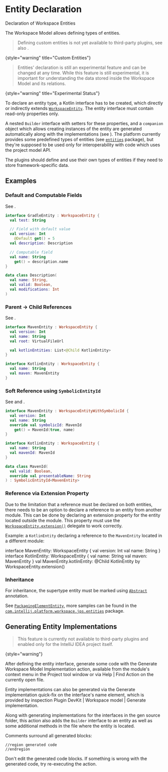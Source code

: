 <!-- Copyright 2000-2024 JetBrains s.r.o. and contributors. Use of this source code is governed by the Apache 2.0 license. -->

# Entity Declaration

<primary-label ref="2024.2"/>

<link-summary>Declaration of Workspace Entities</link-summary>

The Workspace Model allows defining types of entities.

> Defining custom entities is not yet available to third-party plugins, see also [](#generating-entity-implementations).
>
{style="warning" title="Custom Entities"}

> Entities' declaration is still an experimental feature and can be changed at any time.
> While this feature is still experimental, it is important for understanding the data
> stored inside the Workspace Model and its relations.
>
{style="warning" title="Experimental Status"}

To declare an entity type, a Kotlin interface has to be created, which directly or indirectly extends
[`WorkspaceEntity`](%gh-ic%/platform/workspace/storage/src/com/intellij/platform/workspace/storage/WorkspaceEntity.kt).
The entity interface must contain read-only properties only.

A nested `Builder` interface with setters for these properties, and a `companion` object which allows creating instances of the entity
are generated automatically along with the implementations (see [](#generating-entity-implementations)).
The platform currently provides some predefined types of entities
(see [`entities`](%gh-ic%/platform/workspace/jps/src/com/intellij/platform/workspace/jps/entities) package),
but they're supposed to be used only for interoperability with code which uses the project model API.

The plugins should define and use their own types of entities if they need to store framework-specific data.

## Examples

### Default and Computable Fields

See [](workspace_model_entity_properties.md#property-kinds).

```kotlin
interface GradleEntity : WorkspaceEntity {
  val test: String

  // Field with default value
  val version: Int
    @Default get() = 5
  val description: Description

  // Computable field
  val name: String
    get() = description.name
}

data class Description(
  val name: String,
  val valid: Boolean,
  val modifications: Int
)
```

### Parent &rarr; Child References

See [](workspace_model_entity_properties.md#parent-child-relationship).

```kotlin
interface MavenEntity : WorkspaceEntity {
  val version: Int
  val name: String
  val root: VirtualFileUrl

  val kotlinEntities: List<@Child KotlinEntity>
}

interface KotlinEntity : WorkspaceEntity {
  val name: String
  val maven: MavenEntity
}
```

### Soft Reference using `SymbolicEntityId`

See [](workspace_model_entity_properties.md#symbolicentityid) and [](workspace_model_entity_properties.md#symbolic-references).

```kotlin
interface MavenEntity : WorkspaceEntityWithSymbolicId {
  val version: Int
  val name: String
  override val symbolicId: MavenId
    get() = MavenId(true, name)
}

interface KotlinEntity : WorkspaceEntity {
  val name: String
  val mavenId: MavenId
}

data class MavenId(
  val valid: Boolean,
  override val presentableName: String
) : SymbolicEntityId<MavenEntity>
```

### Reference via Extension Property

Due to the limitation that a reference must be declared on both entities, there needs to be an option to declare a reference to an entity from another module.
This can be done by declaring an extension property for the entity located outside the module.
This property must use the [`WorkspaceEntity.extension()`](%gh-ic%/platform/workspace/storage/src/com/intellij/platform/workspace/storage/WorkspaceEntity.kt) delegate to work correctly.

Example: a `KotlinEntity` declaring a reference to the `MavenEntity` located in a different module:

<compare type="top-bottom" first-title="'Maven' module" second-title="'Kotlin' module">

<code-block lang="kotlin">
interface MavenEntity: WorkspaceEntity {
  val version: Int
  val name: String
}
</code-block>

<code-block lang="kotlin">
interface KotlinEntity: WorkspaceEntity {
  val name: String
  val maven: MavenEntity
}
val MavenEntity.kotlinEntity: @Child KotlinEntity
  by WorkspaceEntity.extension()
</code-block>

</compare>

### Inheritance

For inheritance, the supertype entity must be marked using
[`Abstract`](%gh-ic%/platform/workspace/storage/src/com/intellij/platform/workspace/storage/annotations/Abstract.kt) annotation.

See [`PackagingElementEntity`](%gh-ic%/platform/workspace/jps/src/com/intellij/java/workspace/entities/artifact.kt),
more samples can be found in the
[`com.intellij.platform.workspace.jps.entities`](%gh-ic%/platform/workspace/jps/src/com/intellij/platform/workspace/jps/entities)
package.

## Generating Entity Implementations

> This feature is currently not available to third-party plugins and enabled only for the IntelliJ IDEA project itself.
>
{style="warning"}

After defining the entity interface, generate some code with the <control>Generate Workspace Model Implementation</control> action,
available from the module's context menu in the <control>Project</control> tool window or via <ui-path>Help | Find Action</ui-path>
on the currently open file.

Entity implementations can also be generated via the <control>Generate implementation</control> quick-fix on the interface's name element,
which is provided by inspection <ui-path>Plugin DevKit | Workspace model | Generate implementation</ui-path>.

Along with generating implementations for the interfaces in the <path>gen</path> source folder, this action also adds the `Builder` interface
to an entity as well as some additional methods in the file where the entity is located.

Comments surround all generated blocks:

```
//region generated code
//endregion
```

Don't edit the generated code blocks. If something is wrong with the generated code, try re-executing the action.
